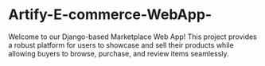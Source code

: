 # Artify-E-commerce-WebApp-
Welcome to our Django-based Marketplace Web App! This project provides a robust platform for users to showcase and sell their products while allowing buyers to browse, purchase, and review items seamlessly.
